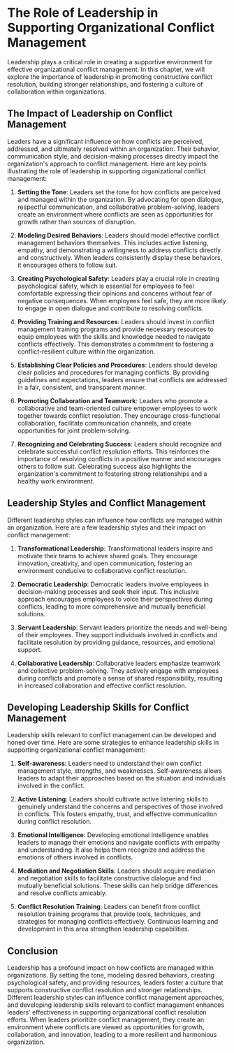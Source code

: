 # The Role of Leadership in Supporting Organizational Conflict Management

Leadership plays a critical role in creating a supportive environment for effective organizational conflict management. In this chapter, we will explore the importance of leadership in promoting constructive conflict resolution, building stronger relationships, and fostering a culture of collaboration within organizations.

## The Impact of Leadership on Conflict Management

Leaders have a significant influence on how conflicts are perceived, addressed, and ultimately resolved within an organization. Their behavior, communication style, and decision-making processes directly impact the organization's approach to conflict management. Here are key points illustrating the role of leadership in supporting organizational conflict management:

1. **Setting the Tone**: Leaders set the tone for how conflicts are perceived and managed within the organization. By advocating for open dialogue, respectful communication, and collaborative problem-solving, leaders create an environment where conflicts are seen as opportunities for growth rather than sources of disruption.
    
2. **Modeling Desired Behaviors**: Leaders should model effective conflict management behaviors themselves. This includes active listening, empathy, and demonstrating a willingness to address conflicts directly and constructively. When leaders consistently display these behaviors, it encourages others to follow suit.
    
3. **Creating Psychological Safety**: Leaders play a crucial role in creating psychological safety, which is essential for employees to feel comfortable expressing their opinions and concerns without fear of negative consequences. When employees feel safe, they are more likely to engage in open dialogue and contribute to resolving conflicts.
    
4. **Providing Training and Resources**: Leaders should invest in conflict management training programs and provide necessary resources to equip employees with the skills and knowledge needed to navigate conflicts effectively. This demonstrates a commitment to fostering a conflict-resilient culture within the organization.
    
5. **Establishing Clear Policies and Procedures**: Leaders should develop clear policies and procedures for managing conflicts. By providing guidelines and expectations, leaders ensure that conflicts are addressed in a fair, consistent, and transparent manner.
    
6. **Promoting Collaboration and Teamwork**: Leaders who promote a collaborative and team-oriented culture empower employees to work together towards conflict resolution. They encourage cross-functional collaboration, facilitate communication channels, and create opportunities for joint problem-solving.
    
7. **Recognizing and Celebrating Success**: Leaders should recognize and celebrate successful conflict resolution efforts. This reinforces the importance of resolving conflicts in a positive manner and encourages others to follow suit. Celebrating success also highlights the organization's commitment to fostering strong relationships and a healthy work environment.
    

## Leadership Styles and Conflict Management

Different leadership styles can influence how conflicts are managed within an organization. Here are a few leadership styles and their impact on conflict management:

1. **Transformational Leadership**: Transformational leaders inspire and motivate their teams to achieve shared goals. They encourage innovation, creativity, and open communication, fostering an environment conducive to collaborative conflict resolution.
    
2. **Democratic Leadership**: Democratic leaders involve employees in decision-making processes and seek their input. This inclusive approach encourages employees to voice their perspectives during conflicts, leading to more comprehensive and mutually beneficial solutions.
    
3. **Servant Leadership**: Servant leaders prioritize the needs and well-being of their employees. They support individuals involved in conflicts and facilitate resolution by providing guidance, resources, and emotional support.
    
4. **Collaborative Leadership**: Collaborative leaders emphasize teamwork and collective problem-solving. They actively engage with employees during conflicts and promote a sense of shared responsibility, resulting in increased collaboration and effective conflict resolution.
    

## Developing Leadership Skills for Conflict Management

Leadership skills relevant to conflict management can be developed and honed over time. Here are some strategies to enhance leadership skills in supporting organizational conflict management:

1. **Self-awareness**: Leaders need to understand their own conflict management style, strengths, and weaknesses. Self-awareness allows leaders to adapt their approaches based on the situation and individuals involved in the conflict.
    
2. **Active Listening**: Leaders should cultivate active listening skills to genuinely understand the concerns and perspectives of those involved in conflicts. This fosters empathy, trust, and effective communication during conflict resolution.
    
3. **Emotional Intelligence**: Developing emotional intelligence enables leaders to manage their emotions and navigate conflicts with empathy and understanding. It also helps them recognize and address the emotions of others involved in conflicts.
    
4. **Mediation and Negotiation Skills**: Leaders should acquire mediation and negotiation skills to facilitate constructive dialogue and find mutually beneficial solutions. These skills can help bridge differences and resolve conflicts amicably.
    
5. **Conflict Resolution Training**: Leaders can benefit from conflict resolution training programs that provide tools, techniques, and strategies for managing conflicts effectively. Continuous learning and development in this area strengthen leadership capabilities.
    

## Conclusion

Leadership has a profound impact on how conflicts are managed within organizations. By setting the tone, modeling desired behaviors, creating psychological safety, and providing resources, leaders foster a culture that supports constructive conflict resolution and stronger relationships. Different leadership styles can influence conflict management approaches, and developing leadership skills relevant to conflict management enhances leaders' effectiveness in supporting organizational conflict resolution efforts. When leaders prioritize conflict management, they create an environment where conflicts are viewed as opportunities for growth, collaboration, and innovation, leading to a more resilient and harmonious organization.
